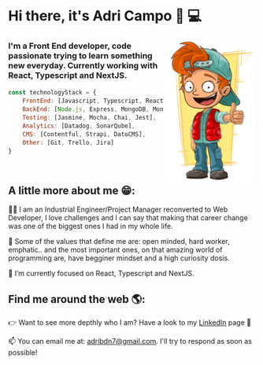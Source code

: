 # Hi there, it's Adri Campo 👋 💻

<img src="https://github.com/adricampo/adricampo/blob/master/image2.png" alt="caricatura de un chico" width="190px" height="295px" align="right">

### I'm a Front End developer, code passionate trying to learn something new everyday. Currently working with React, Typescript and NextJS. 

```javascript
const technologyStack = { 
    FrontEnd: [Javascript, Typescript, React, Redux, Gatsby, NextJS],
    BackEnd: [Node.js, Express, MongoDB, Mongoose, GraphQL, Postman, Swagger],
    Testing: [Jasmine, Mocha, Chai, Jest],
    Analytics: [Datadog, SonarQube],
    CMS: [Contentful, Strapi, DatoCMS],
    Other: [Git, Trello, Jira]
}
```

</br>

## A little more about me 😁:

👨‍💻 I am an Industrial Engineer/Project Manager reconverted to Web Developer, I love challenges and I can say that making that career change was one of the biggest ones I had in my whole life. 

👋 Some of the values that define me are: open minded, hard worker, emphatic.. and the most important ones, on that amazing world of programming are, have begginer mindset and a high curiosity dosis.

🌱 I’m currently focused on React, Typescript and NextJS.

## Find me around the web 🌎:

👉 Want to see more depthly who I am? Have a look to my <a href="https://www.linkedin.com/in/adricampo/">LinkedIn</a> page 💼

📫 You can email me at: adribdn7@gmail.com. I'll try to respond as soon as possible!
